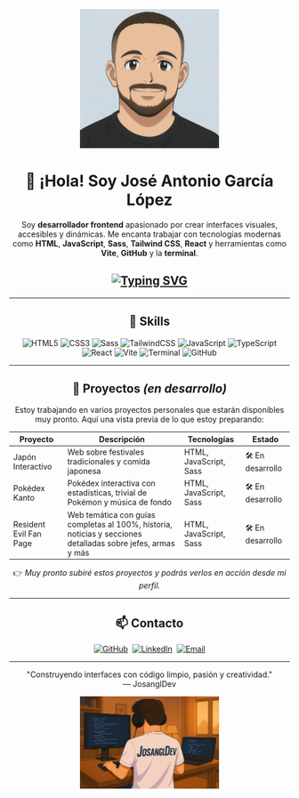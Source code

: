 <div align="center">

<img src="./assets/front.png" alt="Front" width="250" />

# 👋 ¡Hola! Soy José Antonio García López

Soy **desarrollador frontend** apasionado por crear interfaces visuales, accesibles y dinámicas. Me encanta trabajar con tecnologías modernas como **HTML**, **JavaScript**, **Sass**, **Tailwind CSS**, **React** y herramientas como **Vite**, **GitHub** y la **terminal**.

## [![Typing SVG](https://readme-typing-svg.demolab.com/?lines=José+Antonio+García&lines=Desarrollador+Frontend&font=Fira+Code&pause=1500&color=32CD32&center=true&width=400&height=80)](https://git.io/typing-svg)

---

## 🧠 Skills

![HTML5](https://img.shields.io/badge/HTML-E34F26?style=for-the-badge&logo=html5&logoColor=white)
![CSS3](https://img.shields.io/badge/CSS-1572B6?style=for-the-badge&logo=css3&logoColor=white)
![Sass](https://img.shields.io/badge/Sass-CC6699?style=for-the-badge&logo=sass&logoColor=white)
![TailwindCSS](https://img.shields.io/badge/Tailwind_CSS-38B2AC?style=for-the-badge&logo=tailwind-css&logoColor=white)
![JavaScript](https://img.shields.io/badge/JavaScript-F7DF1E?style=for-the-badge&logo=javascript&logoColor=black)
![TypeScript](https://img.shields.io/badge/TypeScript-3178C6?style=for-the-badge&logo=typescript&logoColor=white)
![React](https://img.shields.io/badge/React-20232A?style=for-the-badge&logo=react&logoColor=61DAFB)
![Vite](https://img.shields.io/badge/Vite-646CFF?style=for-the-badge&logo=vite&logoColor=white)
![Terminal](https://img.shields.io/badge/Terminal-000000?style=for-the-badge&logo=gnu-bash&logoColor=white)
![GitHub](https://img.shields.io/badge/GitHub-181717?style=for-the-badge&logo=github&logoColor=white)

---

## 🚀 Proyectos *(en desarrollo)*

Estoy trabajando en varios proyectos personales que estarán disponibles muy pronto. Aquí una vista previa de lo que estoy preparando:

| Proyecto             | Descripción                                                                 | Tecnologías           | Estado             |
|----------------------|-----------------------------------------------------------------------------|------------------------|--------------------|
| Japón Interactivo | Web sobre festivales tradicionales y comida japonesa                        | HTML, JavaScript, Sass | 🛠️ En desarrollo    |
| Pokédex Kanto     | Pokédex interactiva con estadísticas, trivial de Pokémon y música de fondo  | HTML, JavaScript, Sass | 🛠️ En desarrollo    |
| Resident Evil Fan Page | Web temática con guías completas al 100%, historia, noticias y secciones detalladas sobre jefes, armas y más | HTML, JavaScript, Sass | 🛠️ En desarrollo    |

👉 *Muy pronto subiré estos proyectos y podrás verlos en acción desde mi perfil.*

---

## 📫 Contacto

[![GitHub](https://img.shields.io/badge/GitHub-181717?style=for-the-badge&logo=github&logoColor=white)](https://github.com/JosanglDev)&nbsp;&nbsp;[![LinkedIn](https://img.shields.io/badge/LinkedIn-0077B5?style=for-the-badge&logo=linkedin&logoColor=white)](https://linkedin.com/in/JosanglDev)&nbsp;&nbsp;[![Email](https://img.shields.io/badge/Email-D14836?style=for-the-badge&logo=gmail&logoColor=white)](mailto:gl.josea90@gmail.com)

---

"Construyendo interfaces con código limpio, pasión y creatividad."  
— JosanglDev

<img src="./assets/back.png" alt="Back" width="250" />

</div>

